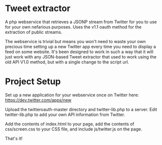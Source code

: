 Tweet extractor
===========

A php webservice that retrieves a JSONP stream from Twitter for you to use for your own nefarious purposes. 
Uses the v1.1 oauth method for the extraction of public streams.

The webservice is trivial but means you won't need to waste your own precious time setting up a new Twitter app every time you need to display a feed on some website. It's been designed to work in such a way that it will just work with any JSON-based Tweet extractor that used to work using the old API V1.0 method, but with a single change to the script url.

# Project Setup

Set up a new application for your webservice once on Twitter here: https://dev.twitter.com/apps/new

Upload the twitteroauth-master directory and twitter-lib.php to a server. Edit twitter-lib.php to add your own API information from Twitter. 

Add the contents of index.html to your page, add the contents of css/screen.css to your CSS file, and include js/twitter.js on the page.

That's it!